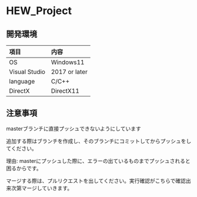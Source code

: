 # HEW_Project

## 開発環境

| 項目 | 内容 |
|:-----------|:------------|
| OS | Windows11 |
| Visual Studio | 2017 or later |
| language | C/C++ |
| DirectX | DirectX11 |

## 注意事項

masterブランチに直接プッシュできないようにしています

追加する際はブランチを作成し、そのブランチにコミットしてからプッシュをしてください。

理由: masterにプッシュした際に、エラーの出ているものまでプッシュされると困るからです。

マージする際は、プルリクエストを出してください。実行確認がこちらで確認出来次第マージしていきます。
